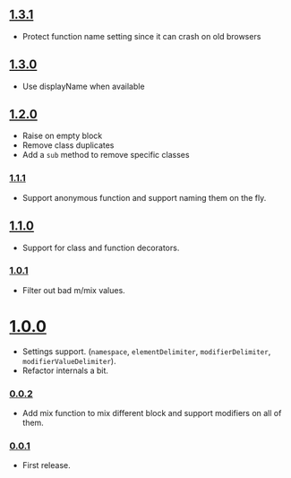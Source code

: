 ## [1.3.1](https://github.com/Kozea/redux-api-unrest/compare/v1.3.0...v1.3.1)

* Protect function name setting since it can crash on old browsers

## [1.3.0](https://github.com/Kozea/redux-api-unrest/compare/v1.2.0...v1.3.0)

* Use displayName when available

## [1.2.0](https://github.com/Kozea/redux-api-unrest/compare/v1.1.1...v1.2.0)

* Raise on empty block
* Remove class duplicates
* Add a `sub` method to remove specific classes

### [1.1.1](https://github.com/Kozea/redux-api-unrest/compare/v1.1.0...v1.1.1)

* Support anonymous function and support naming them on the fly.

## [1.1.0](https://github.com/Kozea/redux-api-unrest/compare/v1.0.1...v1.1.0)

* Support for class and function decorators.

### [1.0.1](https://github.com/Kozea/redux-api-unrest/compare/v1.0.0...v1.0.1)

* Filter out bad m/mix values.

# [1.0.0](https://github.com/Kozea/redux-api-unrest/compare/v0.0.2...v1.0.0)

* Settings support. (`namespace`, `elementDelimiter`, `modifierDelimiter`, `modifierValueDelimiter`).
* Refactor internals a bit.

### [0.0.2](https://github.com/Kozea/redux-api-unrest/compare/v0.0.1...v0.0.2)

* Add mix function to mix different block and support modifiers on all of them.

### [0.0.1](https://github.com/Kozea/redux-api-unrest/compare/...v0.0.1)

* First release.
